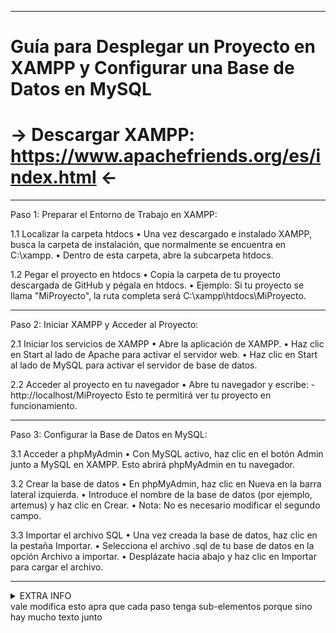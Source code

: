 - - -
# Guía para Desplegar un Proyecto en XAMPP y Configurar una Base de Datos en MySQL
# → Descargar XAMPP: https://www.apachefriends.org/es/index.html ←
________________________________________

Paso 1: Preparar el Entorno de Trabajo en XAMPP:

  1.1 Localizar la carpeta htdocs
  •  Una vez descargado e instalado XAMPP, busca la carpeta de instalación, que normalmente se encuentra en C:\xampp.
  •	Dentro de esta carpeta, abre la subcarpeta htdocs.

  1.2 Pegar el proyecto en htdocs
  •	Copia la carpeta de tu proyecto descargada de GitHub y pégala en htdocs.
  •	Ejemplo: Si tu proyecto se llama "MiProyecto", la ruta completa será C:\xampp\htdocs\MiProyecto.

________________________________________

Paso 2: Iniciar XAMPP y Acceder al Proyecto:

  2.1 Iniciar los servicios de XAMPP
  •	Abre la aplicación de XAMPP.
  •	Haz clic en Start al lado de Apache para activar el servidor web.
  •	Haz clic en Start al lado de MySQL para activar el servidor de base de datos.

  2.2 Acceder al proyecto en tu navegador
  •	Abre tu navegador y escribe:
      - http://localhost/MiProyecto
Esto te permitirá ver tu proyecto en funcionamiento.

________________________________________

Paso 3: Configurar la Base de Datos en MySQL:

  3.1 Acceder a phpMyAdmin
  •	Con MySQL activo, haz clic en el botón Admin junto a MySQL en XAMPP. Esto abrirá phpMyAdmin en tu navegador.

  3.2 Crear la base de datos
  •	En phpMyAdmin, haz clic en Nueva en la barra lateral izquierda.
  •	Introduce el nombre de la base de datos (por ejemplo, artemus) y haz clic en Crear.
  •	Nota: No es necesario modificar el segundo campo.

3.3 Importar el archivo SQL
•	Una vez creada la base de datos, haz clic en la pestaña Importar.
•	Selecciona el archivo .sql de tu base de datos en la opción Archivo a importar.
•	Desplázate hacia abajo y haz clic en Importar para cargar el archivo.

________________________________________
<details>
<summary>EXTRA INFO</summary>

### Done by AVK.

</details>vale modifica esto apra que cada paso tenga sub-elementos porque sino hay mucho texto junto
